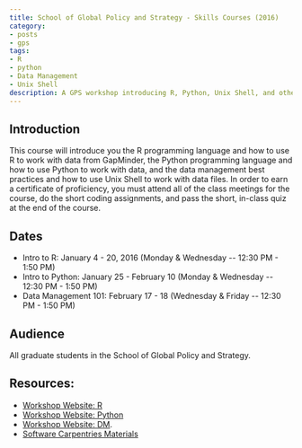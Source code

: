 ```yaml
---
title: School of Global Policy and Strategy - Skills Courses (2016)
category:
- posts
- gps
tags:
- R
- python
- Data Management
- Unix Shell
description: A GPS workshop introducing R, Python, Unix Shell, and other data management practices.
---
```

## Introduction

This course will introduce you the R programming language and how to use R to work with data from GapMinder, the Python programming language and how to use Python to work with data, and the data management best practices and how to use Unix Shell to work with data files. In order to earn a certificate of proficiency, you must attend all of the class meetings for the course, do the short coding assignments, and pass the short, in-class quiz at the end of the course.

## Dates
* Intro to R: January 4 - 20, 2016 (Monday & Wednesday -- 12:30 PM - 1:50 PM)
* Intro to Python: January 25 - February 10 (Monday & Wednesday -- 12:30 PM - 1:50 PM)
* Data Management 101: February 17 -  18 (Wednesday & Friday -- 12:30 PM - 1:50 PM)

## Audience
All graduate students in the School of Global Policy and Strategy.

## Resources:

* [Workshop Website: R](http://ucsdlib.github.io/win2016-gps-intro-R/)
* [Workshop Website: Python](http://ucsdlib.github.io/win2016-python-gps/)
* [Workshop Website: DM](http://ucsdlib.github.io/win2016-gps-dm101/).
* [Software Carpentries Materials](http://software-carpentry.org/lessons/)
